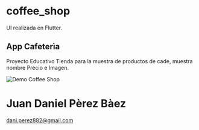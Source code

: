 # coffee_shop

UI realizada en Flutter.

## App Cafeterìa

Proyecto Educativo
Tienda para la muestra de productos de cade, muestra nombre Precio e Imagen.

![Demo Coffee Shop](docs/coffeShop.gif)

# Juan Daniel Pèrez Bàez

dani.perez882@gmail.com

